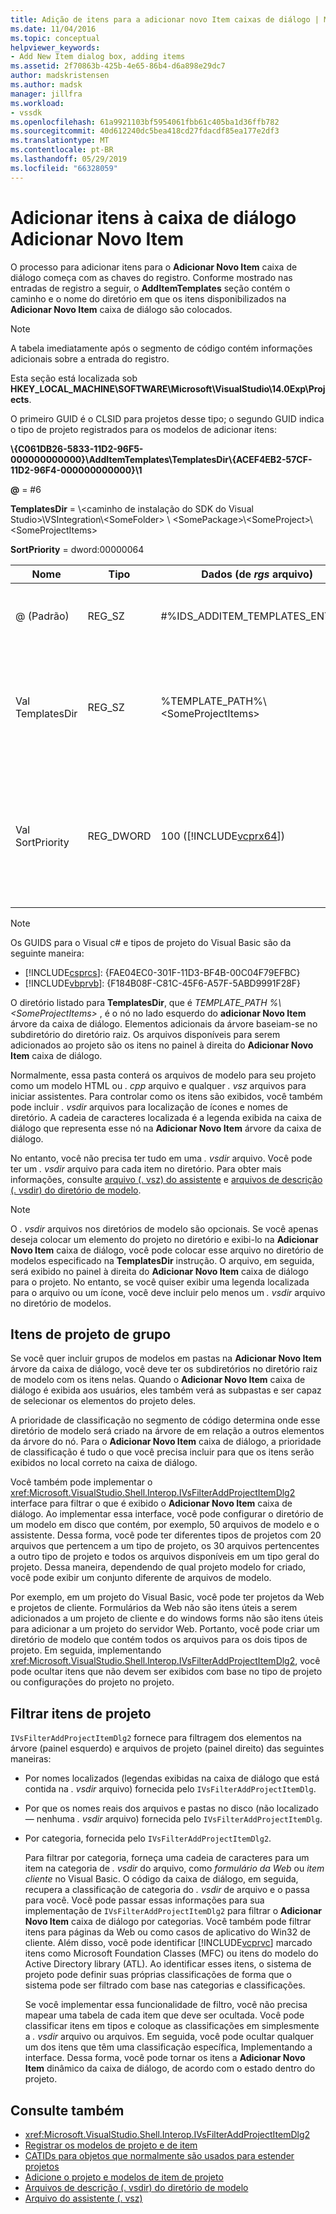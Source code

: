 ```yaml
---
title: Adição de itens para a adicionar novo Item caixas de diálogo | Microsoft Docs
ms.date: 11/04/2016
ms.topic: conceptual
helpviewer_keywords:
- Add New Item dialog box, adding items
ms.assetid: 2f70863b-425b-4e65-86b4-d6a898e29dc7
author: madskristensen
ms.author: madsk
manager: jillfra
ms.workload:
- vssdk
ms.openlocfilehash: 61a9921103bf5954061fbb61c405ba1d36ffb782
ms.sourcegitcommit: 40d612240dc5bea418cd27fdacdf85ea177e2df3
ms.translationtype: MT
ms.contentlocale: pt-BR
ms.lasthandoff: 05/29/2019
ms.locfileid: "66328059"
---
```

# <a name="add-items-to-the-add-new-item-dialog-box"></a>Adicionar itens à caixa de diálogo Adicionar Novo Item
O processo para adicionar itens para o **Adicionar Novo Item** caixa de diálogo começa com as chaves do registro. Conforme mostrado nas entradas de registro a seguir, o **AddItemTemplates** seção contém o caminho e o nome do diretório em que os itens disponibilizados na **Adicionar Novo Item** caixa de diálogo são colocados.

> [!NOTE]
> A tabela imediatamente após o segmento de código contém informações adicionais sobre a entrada do registro.

 Esta seção está localizada sob **HKEY_LOCAL_MACHINE\SOFTWARE\Microsoft\VisualStudio\14.0Exp\Projects**.

 O primeiro GUID é o CLSID para projetos desse tipo; o segundo GUID indica o tipo de projeto registrados para os modelos de adicionar itens:

 **\\{C061DB26-5833-11D2-96F5-000000000000}\\AddItemTemplates\\TemplatesDir\\{ACEF4EB2-57CF-11D2-96F4-000000000000}\\1**

 **@** = #6

 **TemplatesDir** = \\&lt;caminho de instalação do SDK do Visual Studio&gt;\\VSIntegration\\&lt;SomeFolder&gt; \\ &lt;SomePackage&gt;\\&lt;SomeProject&gt;\\&lt;SomeProjectItems&gt;

 **SortPriority** = dword:00000064

| Nome | Tipo | Dados (de *rgs* arquivo) | Descrição |
|------------------|-----------| - | - |
| @ (Padrão) | REG_SZ | #%IDS_ADDITEM_TEMPLATES_ENTRY% | ID do recurso **Adicionar Item** modelos. |
| Val TemplatesDir | REG_SZ | %TEMPLATE_PATH%\\&lt;SomeProjectItems&gt; | Caminho dos itens de projeto exibido na caixa de diálogo para o **Adicionar Novo Item** assistente. |
| Val SortPriority | REG_DWORD | 100 ([!INCLUDE[vcprx64](../../extensibility/internals/includes/vcprx64_md.md)]) | Determina a ordem de classificação no nó de árvore de arquivos exibidos na **Adicionar Novo Item** caixa de diálogo. |

> [!NOTE]
> Os GUIDS para o Visual c# e tipos de projeto do Visual Basic são da seguinte maneira:
> - [!INCLUDE[csprcs](../../data-tools/includes/csprcs_md.md)]: {FAE04EC0-301F-11D3-BF4B-00C04F79EFBC}
> - [!INCLUDE[vbprvb](../../code-quality/includes/vbprvb_md.md)]: {F184B08F-C81C-45F6-A57F-5ABD9991F28F}

 O diretório listado para **TemplatesDir**, que é *TEMPLATE_PATH %\\&lt;SomeProjectItems&gt;* , é o nó no lado esquerdo do **adicionar Novo Item** árvore da caixa de diálogo. Elementos adicionais da árvore baseiam-se no subdiretório do diretório raiz. Os arquivos disponíveis para serem adicionados ao projeto são os itens no painel à direita do **Adicionar Novo Item** caixa de diálogo.

 Normalmente, essa pasta conterá os arquivos de modelo para seu projeto como um modelo HTML ou *. cpp* arquivo e qualquer *. vsz* arquivos para iniciar assistentes. Para controlar como os itens são exibidos, você também pode incluir *. vsdir* arquivos para localização de ícones e nomes de diretório. A cadeia de caracteres localizada é a legenda exibida na caixa de diálogo que representa esse nó na **Adicionar Novo Item** árvore da caixa de diálogo.

 No entanto, você não precisa ter tudo em uma *. vsdir* arquivo. Você pode ter um *. vsdir* arquivo para cada item no diretório. Para obter mais informações, consulte [arquivo (. vsz) do assistente](../../extensibility/internals/wizard-dot-vsz-file.md) e [arquivos de descrição (. vsdir) do diretório de modelo](../../extensibility/internals/template-directory-description-dot-vsdir-files.md).

> [!NOTE]
> O *. vsdir* arquivos nos diretórios de modelo são opcionais. Se você apenas deseja colocar um elemento do projeto no diretório e exibi-lo na **Adicionar Novo Item** caixa de diálogo, você pode colocar esse arquivo no diretório de modelos especificado na **TemplatesDir** instrução. O arquivo, em seguida, será exibido no painel à direita do **Adicionar Novo Item** caixa de diálogo para o projeto. No entanto, se você quiser exibir uma legenda localizada para o arquivo ou um ícone, você deve incluir pelo menos um *. vsdir* arquivo no diretório de modelos.

## <a name="group-project-items"></a>Itens de projeto de grupo
 Se você quer incluir grupos de modelos em pastas na **Adicionar Novo Item** árvore da caixa de diálogo, você deve ter os subdiretórios no diretório raiz de modelo com os itens nelas. Quando o **Adicionar Novo Item** caixa de diálogo é exibida aos usuários, eles também verá as subpastas e ser capaz de selecionar os elementos do projeto deles.

 A prioridade de classificação no segmento de código determina onde esse diretório de modelo será criado na árvore de em relação a outros elementos da árvore do nó. Para o **Adicionar Novo Item** caixa de diálogo, a prioridade de classificação é tudo o que você precisa incluir para que os itens serão exibidos no local correto na caixa de diálogo.

 Você também pode implementar o <xref:Microsoft.VisualStudio.Shell.Interop.IVsFilterAddProjectItemDlg2> interface para filtrar o que é exibido o **Adicionar Novo Item** caixa de diálogo. Ao implementar essa interface, você pode configurar o diretório de um modelo em disco que contém, por exemplo, 50 arquivos de modelo e o assistente. Dessa forma, você pode ter diferentes tipos de projetos com 20 arquivos que pertencem a um tipo de projeto, os 30 arquivos pertencentes a outro tipo de projeto e todos os arquivos disponíveis em um tipo geral do projeto. Dessa maneira, dependendo de qual projeto modelo for criado, você pode exibir um conjunto diferente de arquivos de modelo.

 Por exemplo, em um projeto do Visual Basic, você pode ter projetos da Web e projetos de cliente. Formulários da Web não são itens úteis a serem adicionados a um projeto de cliente e do windows forms não são itens úteis para adicionar a um projeto do servidor Web. Portanto, você pode criar um diretório de modelo que contém todos os arquivos para os dois tipos de projeto. Em seguida, implementando <xref:Microsoft.VisualStudio.Shell.Interop.IVsFilterAddProjectItemDlg2>, você pode ocultar itens que não devem ser exibidos com base no tipo de projeto ou configurações do projeto no projeto.

## <a name="filter-project-items"></a>Filtrar itens de projeto
 `IVsFilterAddProjectItemDlg2` fornece para filtragem dos elementos na árvore (painel esquerdo) e arquivos de projeto (painel direito) das seguintes maneiras:

- Por nomes localizados (legendas exibidas na caixa de diálogo que está contida na *. vsdir* arquivo) fornecida pelo `IVsFilterAddProjectItemDlg`.

- Por que os nomes reais dos arquivos e pastas no disco (não localizado — nenhuma *. vsdir* arquivo) fornecida pelo `IVsFilterAddProjectItemDlg`.

- Por categoria, fornecida pelo `IVsFilterAddProjectItemDlg2`.

  Para filtrar por categoria, forneça uma cadeia de caracteres para um item na categoria de *. vsdir* do arquivo, como *formulário da Web* ou *item cliente* no Visual Basic. O código da caixa de diálogo, em seguida, recupera a classificação de categoria do *. vsdir* de arquivo e o passa para você. Você pode passar essas informações para sua implementação de `IVsFilterAddProjectItemDlg2` para filtrar o **Adicionar Novo Item** caixa de diálogo por categorias. Você também pode filtrar itens para páginas da Web ou como casos de aplicativo do Win32 de cliente. Além disso, você pode identificar [!INCLUDE[vcprvc](../../code-quality/includes/vcprvc_md.md)] marcado itens como Microsoft Foundation Classes (MFC) ou itens do modelo do Active Directory library (ATL). Ao identificar esses itens, o sistema de projeto pode definir suas próprias classificações de forma que o sistema pode ser filtrado com base nas categorias e classificações.

  Se você implementar essa funcionalidade de filtro, você não precisa mapear uma tabela de cada item que deve ser ocultada. Você pode classificar itens em tipos e coloque as classificações em simplesmente a *. vsdir* arquivo ou arquivos. Em seguida, você pode ocultar qualquer um dos itens que têm uma classificação específica, Implementando a interface. Dessa forma, você pode tornar os itens a **Adicionar Novo Item** dinâmico da caixa de diálogo, de acordo com o estado dentro do projeto.

## <a name="see-also"></a>Consulte também
- <xref:Microsoft.VisualStudio.Shell.Interop.IVsFilterAddProjectItemDlg2>
- [Registrar os modelos de projeto e de item](../../extensibility/internals/registering-project-and-item-templates.md)
- [CATIDs para objetos que normalmente são usados para estender projetos](../../extensibility/internals/catids-for-objects-that-are-typically-used-to-extend-projects.md)
- [Adicione o projeto e modelos de item de projeto](../../extensibility/internals/adding-project-and-project-item-templates.md)
- [Arquivos de descrição (. vsdir) do diretório de modelo](../../extensibility/internals/template-directory-description-dot-vsdir-files.md)
- [Arquivo do assistente (. vsz)](../../extensibility/internals/wizard-dot-vsz-file.md)
